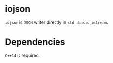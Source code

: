 # iojson

`iojson` is `JSON` writer directly in `std::basic_ostream`.

# Dependencies

`C++14` is required.
